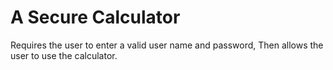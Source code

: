 # A Secure Calculator
Requires the user to enter a valid user name and password,
Then allows the user to use the calculator.